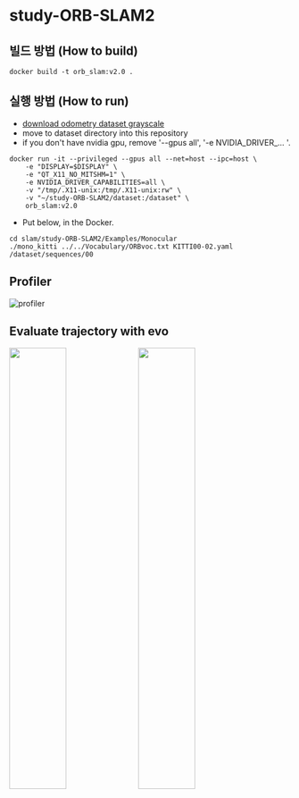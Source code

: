 # study-ORB-SLAM2

## 빌드 방법 (How to build)
```
docker build -t orb_slam:v2.0 .
```

## 실행 방법 (How to run)
- [download odometry dataset grayscale](https://www.cvlibs.net/datasets/kitti/eval_odometry.php)
- move to dataset directory into this repository
- if you don't have nvidia gpu, remove '--gpus all', '-e NVIDIA_DRIVER_... \'. 
```
docker run -it --privileged --gpus all --net=host --ipc=host \
    -e "DISPLAY=$DISPLAY" \
    -e "QT_X11_NO_MITSHM=1" \
    -e NVIDIA_DRIVER_CAPABILITIES=all \
    -v "/tmp/.X11-unix:/tmp/.X11-unix:rw" \
    -v "~/study-ORB-SLAM2/dataset:/dataset" \
    orb_slam:v2.0
```

- Put below, in the Docker.
```
cd slam/study-ORB-SLAM2/Examples/Monocular
./mono_kitti ../../Vocabulary/ORBvoc.txt KITTI00-02.yaml /dataset/sequences/00
```

## Profiler
![profiler](https://github.com/dongwookheo/study-ORB-SLAM2/assets/124948998/26a208e3-78ab-4794-a370-c9330a31cd18)

## Evaluate trajectory with evo
<p float="left">
  <img src="https://github.com/dongwookheo/study-ORB-SLAM2/assets/124948998/4b6f396e-d052-4775-a7eb-29bbd0e175aa" width="45%" />
  <img src="https://github.com/dongwookheo/study-ORB-SLAM2/assets/124948998/b5adbe37-de8d-403e-b944-c1498f62a54c" width="45%" /> 
</p>

